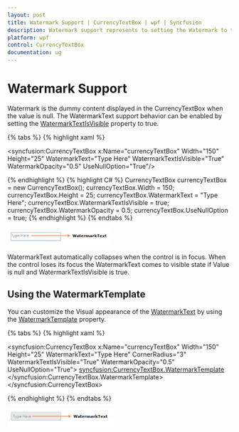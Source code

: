 ```yaml
---
layout: post
title: Watermark Support | CurrencyTextBox | wpf | Syncfusion
description: Watermark support represents to setting the Watermark to the control and customization of the Watermark text and it's appearance
platform: wpf
control: CurrencyTextBox 
documentation: ug
---
```


# Watermark Support

Watermark is the dummy content displayed in the CurrencyTextBox when the value is null. The WatermarkText support behavior can be enabled by setting the [WatermarkTextIsVisible](https://help.syncfusion.com/cr/cref_files/wpf/Syncfusion.Shared.Wpf~Syncfusion.Windows.Shared.EditorBase~WatermarkTextIsVisible.html) property to true.

{% tabs %}
{% highlight xaml %}

<syncfusion:CurrencyTextBox x:Name="currencyTextBox" Width="150" Height="25" 
            WatermarkText="Type Here" WatermarkTextIsVisible="True" 
            WatermarkOpacity="0.5" UseNullOption="True"/>

{% endhighlight %}
{% highlight C# %}
CurrencyTextBox currencyTextBox = new CurrencyTextBox();
currencyTextBox.Width = 150;
currencyTextBox.Height = 25;
currencyTextBox.WatermarkText = "Type Here";
currencyTextBox.WatermarkTextIsVisible = true;
currencyTextBox.WatermarkOpacity = 0.5;
currencyTextBox.UseNullOption = true;
{% endhighlight %}
{% endtabs %}

![Watermark support](Watermark-Support_images/Watermark-Support_img1.png)

WatermarkText automatically collapses when the control is in focus. When the control loses its focus the WatermarkText comes to visible state if Value is null and WatermarkTextIsVisible is true.

## Using the WatermarkTemplate

You can customize the Visual appearance of the [WatermarkText](https://help.syncfusion.com/cr/cref_files/wpf/Syncfusion.Shared.Wpf~Syncfusion.Windows.Shared.EditorBase~WatermarkText.html) by using the [WatermarkTemplate](https://help.syncfusion.com/cr/cref_files/wpf/Syncfusion.Shared.Wpf~Syncfusion.Windows.Shared.EditorBase~WatermarkTemplate.html) property.

{% tabs %}
{% highlight xaml %}

<syncfusion:CurrencyTextBox x:Name="currencyTextBox" Width="150" Height="25" 
                            WatermarkText="Type Here" CornerRadius="3" 
                            WatermarkTextIsVisible="True" WatermarkOpacity="0.5" 
                            UseNullOption="True">
<syncfusion:CurrencyTextBox.WatermarkTemplate>
<DataTemplate>
<Border Background="LightGray">
<TextBlock Text="{Binding}" VerticalAlignment="Center" Margin="5,0,0,0"/>
</Border>
</DataTemplate>
</syncfusion:CurrencyTextBox.WatermarkTemplate>
</syncfusion:CurrencyTextBox>

{% endhighlight %}
{% endtabs %}

![Watermark template](Watermark-Support_images/Watermark-Support_img2.png)
